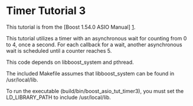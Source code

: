 # Timer Tutorial 3

This tutorial is from the [Boost 1.54.0 ASIO Manual] [1].

This tutorial utilizes a timer with an asynchronous wait for counting from 0 to
4, once a second.  For each callback for a wait, another asynchronous wait is
scheduled until a counter reaches 5.

This code depends on libboost\_system and pthread.

The included Makefile assumes that libboost\_system can be found in
/usr/local/lib.

To run the executable (build/bin/boost\_asio\_tut\_timer3), you must set the
LD\_LIBRARY\_PATH to include /usr/local/lib.

  [1]: http://www.boost.org/doc/libs/1_54_0/doc/html/boost_asio/tutorial/tuttimer3.html
